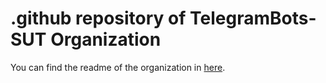 # .github repository of TelegramBots-SUT Organization

You can find the readme of the organization in [here](https://github.com/TelegramBots-SUT/.github/blob/main/profile/README.md).
